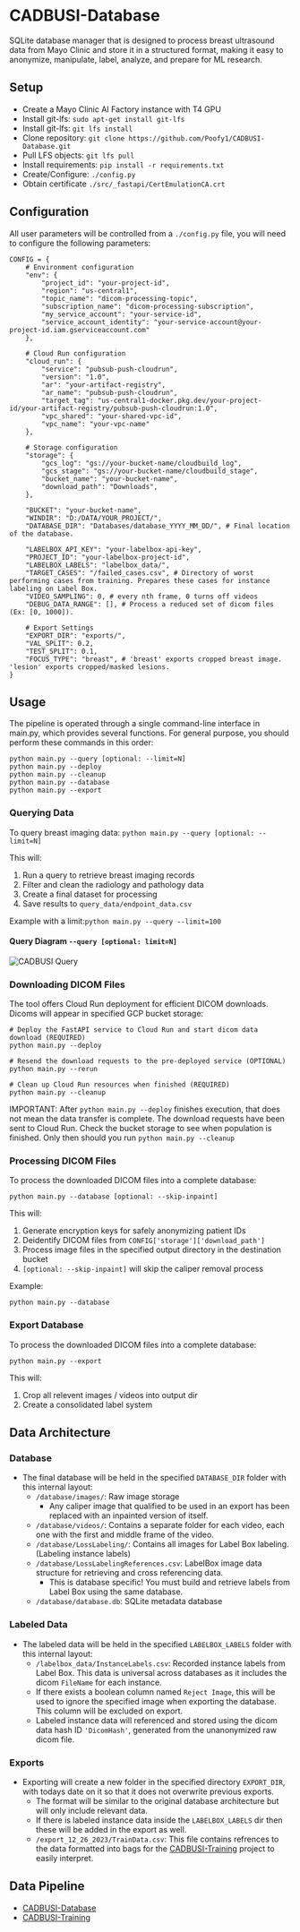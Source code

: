 # CADBUSI-Database

SQLite database manager that is designed to process breast ultrasound data from Mayo Clinic and store it in a structured format, making it easy to anonymize, manipulate, label, analyze, and prepare for ML research.

## Setup

- Create a Mayo Clinic AI Factory instance with T4 GPU
- Install git-lfs: `sudo apt-get install git-lfs`
- Install git-lfs: `git lfs install`
- Clone repository: `git clone https://github.com/Poofy1/CADBUSI-Database.git`
- Pull LFS objects: `git lfs pull`
- Install requirements: `pip install -r requirements.txt`
- Create/Configure: `./config.py`
- Obtain certificate `./src/_fastapi/CertEmulationCA.crt`

## Configuration
All user parameters will be controlled from a `./config.py` file, you will need to configure the following parameters:
```
CONFIG = {
    # Environment configuration
    "env": {
        "project_id": "your-project-id",
        "region": "us-central1",
        "topic_name": "dicom-processing-topic",
        "subscription_name": "dicom-processing-subscription",
        "my_service_account": "your-service-id",
        "service_account_identity": "your-service-account@your-project-id.iam.gserviceaccount.com"
    },
    
    # Cloud Run configuration
    "cloud_run": {
        "service": "pubsub-push-cloudrun",
        "version": "1.0",
        "ar": "your-artifact-registry",
        "ar_name": "pubsub-push-cloudrun",
        "target_tag": "us-central1-docker.pkg.dev/your-project-id/your-artifact-registry/pubsub-push-cloudrun:1.0",
        "vpc_shared": "your-shared-vpc-id",
        "vpc_name": "your-vpc-name"
    },
    
    # Storage configuration
    "storage": {
        "gcs_log": "gs://your-bucket-name/cloudbuild_log",
        "gcs_stage": "gs://your-bucket-name/cloudbuild_stage",
        "bucket_name": "your-bucket-name",
        "download_path": "Downloads",
    },
    
    "BUCKET": "your-bucket-name",
    "WINDIR": "D:/DATA/YOUR_PROJECT/",
    "DATABASE_DIR": "Databases/database_YYYY_MM_DD/", # Final location of the database.

    "LABELBOX_API_KEY": "your-labelbox-api-key",
    "PROJECT_ID": "your-labelbox-project-id",
    "LABELBOX_LABELS": "labelbox_data/",
    "TARGET_CASES": "/failed_cases.csv", # Directory of worst performing cases from training. Prepares these cases for instance labeling on Label Box.
    "VIDEO_SAMPLING": 0, # every nth frame, 0 turns off videos
    "DEBUG_DATA_RANGE": [], # Process a reduced set of dicom files (Ex: [0, 1000]).

    # Export Settings
    "EXPORT_DIR": "exports/",
    "VAL_SPLIT": 0.2,
    "TEST_SPLIT": 0.1,
    "FOCUS_TYPE": "breast", # 'breast' exports cropped breast image. 'lesion' exports cropped/masked lesions.
}
```
## Usage
The pipeline is operated through a single command-line interface in main.py, which provides several functions. For general purpose, you should perform these commands in this order: 

```
python main.py --query [optional: --limit=N]
python main.py --deploy
python main.py --cleanup
python main.py --database
python main.py --export
```



### Querying Data

To query breast imaging data:
`python main.py --query [optional: --limit=N]`

This will:
1. Run a query to retrieve breast imaging records
2. Filter and clean the radiology and pathology data
3. Create a final dataset for processing
4. Save results to `query_data/endpoint_data.csv`

Example with a limit:`python main.py --query --limit=100`

#### Query Diagram `--query [optional: limit=N]`
![CADBUSI Query](/demo/CADBUSI_Query.png)

### Downloading DICOM Files

The tool offers Cloud Run deployment for efficient DICOM downloads. Dicoms will appear in specified GCP bucket storage:
```
# Deploy the FastAPI service to Cloud Run and start dicom data download (REQUIRED)
python main.py --deploy

# Resend the download requests to the pre-deployed service (OPTIONAL)
python main.py --rerun 

# Clean up Cloud Run resources when finished (REQUIRED)
python main.py --cleanup
```

IMPORTANT: After `python main.py --deploy` finishes execution, that does not mean the data transfer is complete. The download requests have been sent to Cloud Run. Check the bucket storage to see when population is finished. Only then should you run `python main.py --cleanup`

### Processing DICOM Files

To process the downloaded DICOM files into a complete database:

`python main.py --database [optional: --skip-inpaint]`

This will:
1. Generate encryption keys for safely anonymizing patient IDs
2. Deidentify DICOM files from `CONFIG['storage']['download_path']`
3. Process image files in the specified output directory in the destination bucket
4. `[optional: --skip-inpaint]` will skip the caliper removal process

Example:

`python main.py --database`

### Export Database

To process the downloaded DICOM files into a complete database:

`python main.py --export`

This will:
1. Crop all relevent images / videos into output dir
2. Create a consolidated label system



## Data Architecture
### Database
- The final database will be held in the specified `DATABASE_DIR` folder with this internal layout:
    - `/database/images/`: Raw image storage
        - Any caliper image that qualified to be used in an export has been replaced with an inpainted version of itself.
    - `/database/videos/`: Contains a separate folder for each video, each one with the first and middle frame of the video. 
    - `/database/LossLabeling/`: Contains all images for Label Box labeling. (Labeling instance labels)
    - `/database/LossLabelingReferences.csv`: LabelBox image data structure for retrieving and cross referencing data.
        - This is database specific! You must build and retrieve labels from Label Box using the same database. 
    - `/database/database.db`: SQLite metadata database

### Labeled Data
- The labeled data will be held in the specified `LABELBOX_LABELS` folder with this internal layout:
    - `/labelbox_data/InstanceLabels.csv`: Recorded instance labels from Label Box. This data is universal across databases as it includes the dicom `FileName` for each instance.
    - If there exists a boolean column named `Reject Image`, this will be used to ignore the specified image when exporting the database. This column will be excluded on export. 
    - Labeled instance data will referenced and stored using the dicom data hash ID `'DicomHash'`, generated from the unanonymized raw dicom file.

### Exports
- Exporting will create a new folder in the specified directory `EXPORT_DIR`, with todays date on it so that it does not overwrite previous exports.
    - The format will be similar to the original database architecture but will only include relevant data.
    - If there is labeled instance data inside the `LABELBOX_LABELS` dir then these will be added in the export as well.
    - `/export_12_26_2023/TrainData.csv`: This file contains refrences to the data formatted into bags for the [CADBUSI-Training](https://github.com/Poofy1/CADBUSI-Training) project to easily interpret.



## Data Pipeline
- [CADBUSI-Database](https://github.com/Poofy1/CADBUSI-Database)
- [CADBUSI-Training](https://github.com/Poofy1/CADBUSI-Training)
